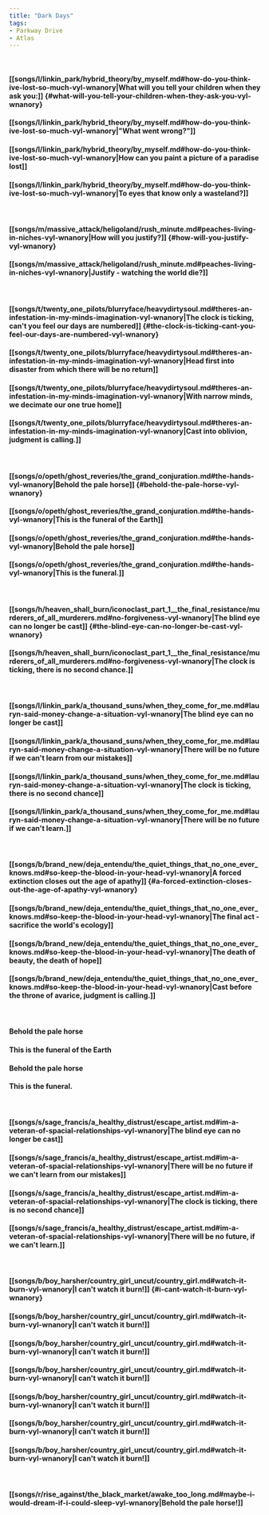 ```yaml
---
title: "Dark Days"
tags:
- Parkway Drive
- Atlas
---
```

&nbsp;
#### [[songs/l/linkin_park/hybrid_theory/by_myself.md#how-do-you-think-ive-lost-so-much-vyl-wnanory|What will you tell your children when they ask you:]] {#what-will-you-tell-your-children-when-they-ask-you-vyl-wnanory}
#### [[songs/l/linkin_park/hybrid_theory/by_myself.md#how-do-you-think-ive-lost-so-much-vyl-wnanory|"What went wrong?"]]
#### [[songs/l/linkin_park/hybrid_theory/by_myself.md#how-do-you-think-ive-lost-so-much-vyl-wnanory|How can you paint a picture of a paradise lost]]
#### [[songs/l/linkin_park/hybrid_theory/by_myself.md#how-do-you-think-ive-lost-so-much-vyl-wnanory|To eyes that know only a wasteland?]]
&nbsp;
#### [[songs/m/massive_attack/heligoland/rush_minute.md#peaches-living-in-niches-vyl-wnanory|How will you justify?]] {#how-will-you-justify-vyl-wnanory}
#### [[songs/m/massive_attack/heligoland/rush_minute.md#peaches-living-in-niches-vyl-wnanory|Justify - watching the world die?]]
&nbsp;
#### [[songs/t/twenty_one_pilots/blurryface/heavydirtysoul.md#theres-an-infestation-in-my-minds-imagination-vyl-wnanory|The clock is ticking, can't you feel our days are numbered]] {#the-clock-is-ticking-cant-you-feel-our-days-are-numbered-vyl-wnanory}
#### [[songs/t/twenty_one_pilots/blurryface/heavydirtysoul.md#theres-an-infestation-in-my-minds-imagination-vyl-wnanory|Head first into disaster from which there will be no return]]
#### [[songs/t/twenty_one_pilots/blurryface/heavydirtysoul.md#theres-an-infestation-in-my-minds-imagination-vyl-wnanory|With narrow minds, we decimate our one true home]]
#### [[songs/t/twenty_one_pilots/blurryface/heavydirtysoul.md#theres-an-infestation-in-my-minds-imagination-vyl-wnanory|Cast into oblivion, judgment is calling.]]
&nbsp;
#### [[songs/o/opeth/ghost_reveries/the_grand_conjuration.md#the-hands-vyl-wnanory|Behold the pale horse]] {#behold-the-pale-horse-vyl-wnanory}
#### [[songs/o/opeth/ghost_reveries/the_grand_conjuration.md#the-hands-vyl-wnanory|This is the funeral of the Earth]]
#### [[songs/o/opeth/ghost_reveries/the_grand_conjuration.md#the-hands-vyl-wnanory|Behold the pale horse]]
#### [[songs/o/opeth/ghost_reveries/the_grand_conjuration.md#the-hands-vyl-wnanory|This is the funeral.]]
&nbsp;
#### [[songs/h/heaven_shall_burn/iconoclast_part_1__the_final_resistance/murderers_of_all_murderers.md#no-forgiveness-vyl-wnanory|The blind eye can no longer be cast]] {#the-blind-eye-can-no-longer-be-cast-vyl-wnanory}
#### [[songs/h/heaven_shall_burn/iconoclast_part_1__the_final_resistance/murderers_of_all_murderers.md#no-forgiveness-vyl-wnanory|The clock is ticking, there is no second chance.]]
&nbsp;
#### [[songs/l/linkin_park/a_thousand_suns/when_they_come_for_me.md#lauryn-said-money-change-a-situation-vyl-wnanory|The blind eye can no longer be cast]]
#### [[songs/l/linkin_park/a_thousand_suns/when_they_come_for_me.md#lauryn-said-money-change-a-situation-vyl-wnanory|There will be no future if we can't learn from our mistakes]]
#### [[songs/l/linkin_park/a_thousand_suns/when_they_come_for_me.md#lauryn-said-money-change-a-situation-vyl-wnanory|The clock is ticking, there is no second chance]]
#### [[songs/l/linkin_park/a_thousand_suns/when_they_come_for_me.md#lauryn-said-money-change-a-situation-vyl-wnanory|There will be no future if we can't learn.]]
&nbsp;
#### [[songs/b/brand_new/deja_entendu/the_quiet_things_that_no_one_ever_knows.md#so-keep-the-blood-in-your-head-vyl-wnanory|A forced extinction closes out the age of apathy]] {#a-forced-extinction-closes-out-the-age-of-apathy-vyl-wnanory}
#### [[songs/b/brand_new/deja_entendu/the_quiet_things_that_no_one_ever_knows.md#so-keep-the-blood-in-your-head-vyl-wnanory|The final act - sacrifice the world's ecology]]
#### [[songs/b/brand_new/deja_entendu/the_quiet_things_that_no_one_ever_knows.md#so-keep-the-blood-in-your-head-vyl-wnanory|The death of beauty, the death of hope]]
#### [[songs/b/brand_new/deja_entendu/the_quiet_things_that_no_one_ever_knows.md#so-keep-the-blood-in-your-head-vyl-wnanory|Cast before the throne of avarice, judgment is calling.]]
&nbsp;
#### Behold the pale horse
#### This is the funeral of the Earth
#### Behold the pale horse
#### This is the funeral.
&nbsp;
#### [[songs/s/sage_francis/a_healthy_distrust/escape_artist.md#im-a-veteran-of-spacial-relationships-vyl-wnanory|The blind eye can no longer be cast]]
#### [[songs/s/sage_francis/a_healthy_distrust/escape_artist.md#im-a-veteran-of-spacial-relationships-vyl-wnanory|There will be no future if we can't learn from our mistakes]]
#### [[songs/s/sage_francis/a_healthy_distrust/escape_artist.md#im-a-veteran-of-spacial-relationships-vyl-wnanory|The clock is ticking, there is no second chance]]
#### [[songs/s/sage_francis/a_healthy_distrust/escape_artist.md#im-a-veteran-of-spacial-relationships-vyl-wnanory|There will be no future, if we can't learn.]]
&nbsp;
#### [[songs/b/boy_harsher/country_girl_uncut/country_girl.md#watch-it-burn-vyl-wnanory|I can't watch it burn!]] {#i-cant-watch-it-burn-vyl-wnanory}
#### [[songs/b/boy_harsher/country_girl_uncut/country_girl.md#watch-it-burn-vyl-wnanory|I can't watch it burn!]]
#### [[songs/b/boy_harsher/country_girl_uncut/country_girl.md#watch-it-burn-vyl-wnanory|I can't watch it burn!]]
#### [[songs/b/boy_harsher/country_girl_uncut/country_girl.md#watch-it-burn-vyl-wnanory|I can't watch it burn!]]
#### [[songs/b/boy_harsher/country_girl_uncut/country_girl.md#watch-it-burn-vyl-wnanory|I can't watch it burn!]]
#### [[songs/b/boy_harsher/country_girl_uncut/country_girl.md#watch-it-burn-vyl-wnanory|I can't watch it burn!]]
#### [[songs/b/boy_harsher/country_girl_uncut/country_girl.md#watch-it-burn-vyl-wnanory|I can't watch it burn!]]
&nbsp;
#### [[songs/r/rise_against/the_black_market/awake_too_long.md#maybe-i-would-dream-if-i-could-sleep-vyl-wnanory|Behold the pale horse!]]
